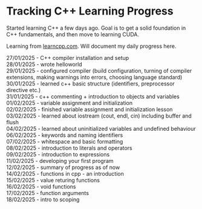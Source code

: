 # Tracking C++ Learning Progress

Started learning C++ a few days ago. Goal is to get a solid foundation in C++ fundamentals, and then move to learning CUDA.

Learning from [learncpp.com](https://learncpp.com/). Will document my daily progress here.

27/01/2025 - C++ compiler installation and setup \
28/01/2025 - wrote helloworld \
29/01/2025 - configured compiler (build configuration, turning of compiler extensions, making warnings into errors, choosing language standard) \
30/01/2025 - learned c++ basic structure (identifiers, preprocessor directive etc.) \
31/01/2025 - c++ commenting + introduction to objects and variables \
01/02/2025 - variable assignment and initialization \
02/02/2025 - finished variable assignment and initialization lesson \
03/02/2025 - learned about iostream (cout, endl, cin) including buffer and flush \
04/02/2025 - learned about uninitialized variables and undefined behaviour \
06/02/2025 - keywords and naming identifiers \
07/02/2025 - whitespace and basic formatting \
08/02/2025 - introduction to literals and operators \
09/02/2025 - introduction to expressions \
11/02/2025 - developing your first program \
12/02/2025 - summary of progress as of now \
14/02/2025 - functions in cpp - an introduction \
15/02/2025 - value returing functions \
16/02/2025 - void functions \
17/02/2025 - function arguments \
18/02/2025 - intro to scoping
